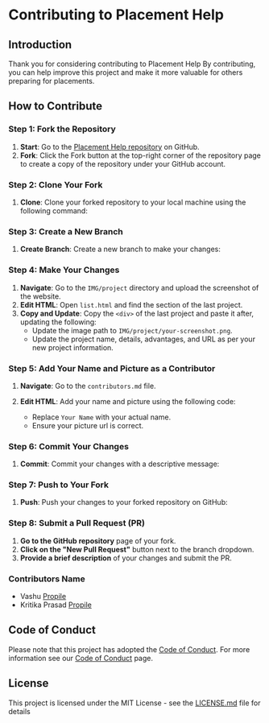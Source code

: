 # Contributing to Placement Help

## Introduction

Thank you for considering contributing to Placement Help By contributing, you can help improve this project and make it more valuable for others preparing for placements.

## How to Contribute

### Step 1: Fork the Repository

1. **Start**: Go to the [Placement Help repository](https://github.com/your-repository-url) on GitHub.
2. **Fork**: Click the Fork button at the top-right corner of the repository page to create a copy of the repository under your GitHub account.

### Step 2: Clone Your Fork

1. **Clone**: Clone your forked repository to your local machine using the following command:


### Step 3: Create a New Branch

1. **Create Branch**: Create a new branch to make your changes:


### Step 4: Make Your Changes

1. **Navigate**: Go to the `IMG/project` directory and upload the screenshot of the website.
2. **Edit HTML**: Open `list.html` and find the section of the last project.
3. **Copy and Update**: Copy the `<div>` of the last project and paste it after, updating the following:
   - Update the image path to `IMG/project/your-screenshot.png`.
   - Update the project name, details, advantages, and URL as per your new project information.

### Step 5: Add Your Name and Picture as a Contributor

1. **Navigate**: Go to the `contributors.md` file.
2. **Edit HTML**: Add your name and picture using the following code:


   - Replace `Your Name` with your actual name.
   - Ensure your picture url is correct.

### Step 6: Commit Your Changes

1. **Commit**: Commit your changes with a descriptive message:


### Step 7: Push to Your Fork

1. **Push**: Push your changes to your forked repository on GitHub:


### Step 8: Submit a Pull Request (PR)

1. **Go to the GitHub repository** page of your fork.
2. **Click on the "New Pull Request"** button next to the branch dropdown.
3. **Provide a brief description** of your changes and submit the PR.

### Contributors Name
- Vashu [Propile](https://github.com/vashuuDev/)
- Kritika Prasad [Propile](https://github.com/kritika4you/)

## Code of Conduct

Please note that this project has adopted the [Code of Conduct](CODE_OF_CONDUCT.md). For more information see our [Code of Conduct](CODE_OF_CONDUCT.md) page.

## License

This project is licensed under the MIT License - see the [LICENSE.md](LICENSE.md) file for details
